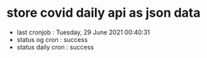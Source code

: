 # store covid daily api as json data

- last cronjob : Tuesday, 29 June 2021 00:40:31
- status og cron : success
- status daily cron : success
      
      